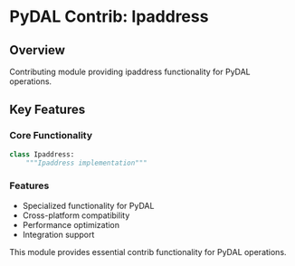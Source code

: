 # PyDAL Contrib: Ipaddress

## Overview
Contributing module providing ipaddress functionality for PyDAL operations.

## Key Features

### Core Functionality
```python
class Ipaddress:
    """Ipaddress implementation"""
```

### Features
- Specialized functionality for PyDAL
- Cross-platform compatibility
- Performance optimization
- Integration support

This module provides essential contrib functionality for PyDAL operations.
